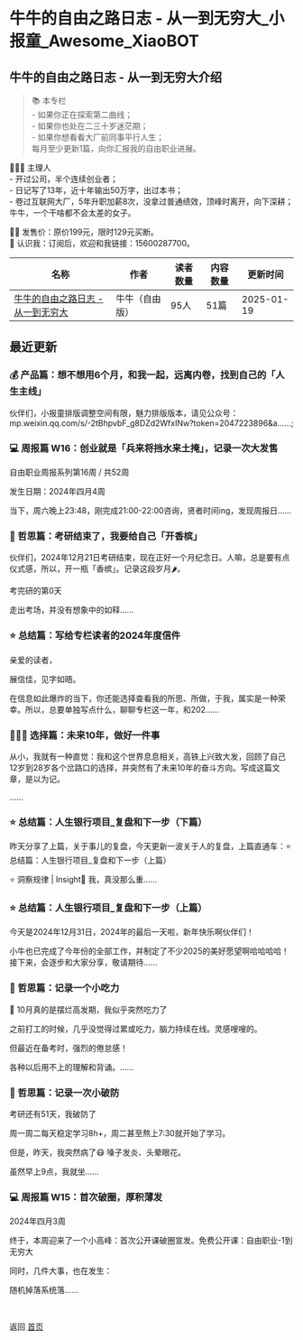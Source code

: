# 牛牛的自由之路日志 - 从一到无穷大_小报童_Awesome_XiaoBOT

## 牛牛的自由之路日志 - 从一到无穷大介绍
> 📚 本专栏    
\- 如果你正在探索第二曲线；    
\- 如果你也处在二三十岁迷茫期；    
\- 如果你想看看大厂前同事平行人生；    
每月至少更新1篇，向你汇报我的自由职业进展。    
    
👨🏻‍💻 主理人    
\- 开过公司，半个连续创业者；    
\- 日记写了13年，近十年输出50万字，出过本书；    
\- 卷过互联网大厂，5年升职加薪8次，没拿过普通绩效，顶峰时离开，向下深耕；    
牛牛，一个干啥都不会太差的女子。    
    
✋🏻 发售价：原价199元，限时129元买断。    
🔗 认识我：订阅后，欢迎和我链接：15600287700。  
  


|名称|作者|读者数量|内容数量|更新时间|
|---|---|---|---|---|
|[牛牛的自由之路日志 - 从一到无穷大](https://xiaobot.net/p/kuailexiaoniu?refer=0b133df9-27dc-423b-8101-639049001c13)|牛牛（自由版）|95人|51篇|2025-01-19|

## 最近更新
### 💰 产品篇：想不想用6个月，和我一起，远离内卷，找到自己的「人生主线」

伙伴们，小报童排版调整空间有限，魅力排版版本，请见公众号：mp.weixin.qq.com/s/-2tBhpvbF_g8DZd2WfxINw?token=2047223896&a......;

### 💻 周报篇 W16：创业就是「兵来将挡水来土掩」，记录一次大发售

自由职业周报系列第16周 / 共52周

发生日期：2024年四月4周

当下，周六晚上23:48，刚完成21:00-22:00咨询，贤者时间ing，发现周报日......

### 💎 哲思篇：考研结束了，我要给自己「开香槟」

伙伴们，2024年12月21日考研结束，现在正好一个月纪念日。人嘛，总是要有点仪式感，所以，开一瓶「香槟」。记录这段岁月🌶。

考完研的第0天

走出考场，并没有想象中的如释......

### ⭐️ 总结篇：写给专栏读者的2024年度信件

亲爱的读者，

展信佳，见字如晤。

在信息如此爆炸的当下，你还能选择查看我的所思、所做，于我，属实是一种荣幸。所以，总要单独写点什么，聊聊专栏这一年，和202......

### 🏃🏻‍♀️ 选择篇：未来10年，做好一件事

从小，我就有一种直觉：我和这个世界息息相关，高铁上兴致大发，回顾了自己12岁到28岁各个岔路口的选择，并突然有了未来10年的奋斗方向。写成这篇文章，是以为记。

......

### ⭐️ 总结篇：人生银行项目_复盘和下一步（下篇）

昨天分享了上篇，关于事儿的复盘，今天更新一波关于人的复盘，上篇直通车：⭐️ 总结篇：人生银行项目_复盘和下一步（上篇）

⭐️ 洞察规律 | Insight🌲 我，真没那么重......

### ⭐️ 总结篇：人生银行项目_复盘和下一步（上篇）

今天是2024年12月31日，2024年的最后一天啦，新年快乐啊伙伴们！

小牛也已完成了今年份的全部工作，并制定了不少2025的美好愿望啊哈哈哈哈！接下来，会逐步和大家分享，敬请期待......

### 💎 哲思篇：记录一个小吃力

💎 10月真的是摆烂高发期，我似乎突然吃力了

之前打工的时候，几乎没觉得过累或吃力，脑力持续在线。灵感嗖嗖的。

但最近在备考时，强烈的倦怠感！

各种以后用不上的理解和背诵。......

### 💎 哲思篇：记录一次小破防

考研还有51天，我破防了

周一周二每天稳定学习8h+，周二甚至熬上7:30就开始了学习。

但是，昨天，我突然病了😷 嗓子发炎、头晕眼花。

虽然早上9点，我就坐......

### 💻 周报篇 W15：首次破圈，厚积薄发

2024年四月3周

终于，本周迎来了一个小高峰：首次公开课破圈宣发。免费公开课：自由职业-1到无穷大

同时，几件大事，也在发生：

随机掉落系统落......


<a href="https://github.com/Reno9527/awesome-xiaobot" style="color: white; text-decoration: none;">awesome-xiaobot</a>

返回 [首页](../README.md)
